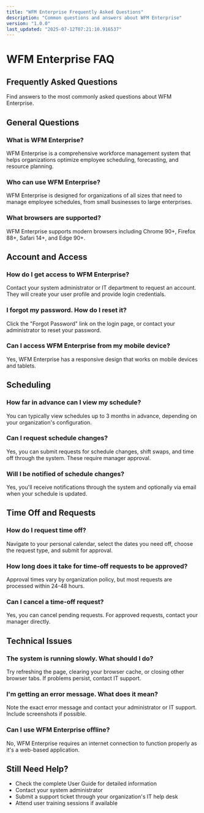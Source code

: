 ```yaml
---
title: "WFM Enterprise Frequently Asked Questions"
description: "Common questions and answers about WFM Enterprise"
version: "1.0.0"
last_updated: "2025-07-12T07:21:10.916537"
---
```


# WFM Enterprise FAQ

## Frequently Asked Questions

Find answers to the most commonly asked questions about WFM Enterprise.

## General Questions

### What is WFM Enterprise?

WFM Enterprise is a comprehensive workforce management system that helps organizations optimize employee scheduling, forecasting, and resource planning.

### Who can use WFM Enterprise?

WFM Enterprise is designed for organizations of all sizes that need to manage employee schedules, from small businesses to large enterprises.

### What browsers are supported?

WFM Enterprise supports modern browsers including Chrome 90+, Firefox 88+, Safari 14+, and Edge 90+.

## Account and Access

### How do I get access to WFM Enterprise?

Contact your system administrator or IT department to request an account. They will create your user profile and provide login credentials.

### I forgot my password. How do I reset it?

Click the "Forgot Password" link on the login page, or contact your administrator to reset your password.

### Can I access WFM Enterprise from my mobile device?

Yes, WFM Enterprise has a responsive design that works on mobile devices and tablets.

## Scheduling

### How far in advance can I view my schedule?

You can typically view schedules up to 3 months in advance, depending on your organization's configuration.

### Can I request schedule changes?

Yes, you can submit requests for schedule changes, shift swaps, and time off through the system. These require manager approval.

### Will I be notified of schedule changes?

Yes, you'll receive notifications through the system and optionally via email when your schedule is updated.

## Time Off and Requests

### How do I request time off?

Navigate to your personal calendar, select the dates you need off, choose the request type, and submit for approval.

### How long does it take for time-off requests to be approved?

Approval times vary by organization policy, but most requests are processed within 24-48 hours.

### Can I cancel a time-off request?

Yes, you can cancel pending requests. For approved requests, contact your manager directly.

## Technical Issues

### The system is running slowly. What should I do?

Try refreshing the page, clearing your browser cache, or closing other browser tabs. If problems persist, contact IT support.

### I'm getting an error message. What does it mean?

Note the exact error message and contact your administrator or IT support. Include screenshots if possible.

### Can I use WFM Enterprise offline?

No, WFM Enterprise requires an internet connection to function properly as it's a web-based application.

## Still Need Help?

- Check the complete User Guide for detailed information
- Contact your system administrator
- Submit a support ticket through your organization's IT help desk
- Attend user training sessions if available
